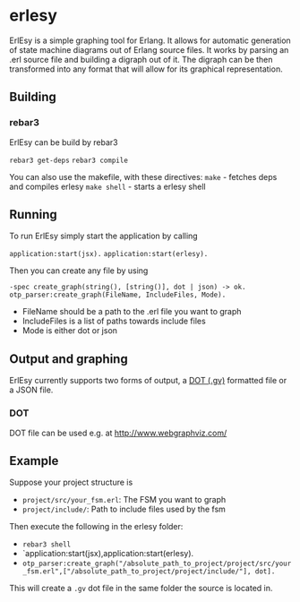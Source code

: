 # erlesy

ErlEsy is a simple graphing tool for Erlang. It allows for automatic generation of state machine diagrams out of Erlang source files. It works by parsing an .erl source file and building a digraph out of it. The digraph can be then transformed into any format that will allow for its graphical representation.

## Building

### rebar3

ErlEsy can be build by rebar3

`rebar3 get-deps`
`rebar3 compile`

You can also use the makefile, with these directives:
`make` - fetches deps and compiles erlesy
`make shell` - starts a erlesy shell

## Running 

To run ErlEsy simply start the application by calling

`application:start(jsx).`
`application:start(erlesy).`

Then you can create any file by using

`-spec create_graph(string(), [string()], dot | json) -> ok.`
`otp_parser:create_graph(FileName, IncludeFiles, Mode).`

* FileName should be a path to the .erl file you want to graph
* IncludeFiles is a list of paths towards include files
* Mode is either dot or json

## Output and graphing

ErlEsy currently supports two forms of output, a [DOT (.gv)](https://en.wikipedia.org/wiki/DOT_(graph_description_language)) formatted file or a JSON file.

### DOT

DOT file can be used e.g. at http://www.webgraphviz.com/


## Example

Suppose your project structure is

* `project/src/your_fsm.erl`: The FSM you want to graph
* `project/include/`: Path to include files used by the fsm

Then execute the following in the erlesy folder:

* `rebar3 shell`
* `application:start(jsx),application:start(erlesy).
* `otp_parser:create_graph("/absolute_path_to_project/project/src/your_fsm.erl",["/absolute_path_to_project/project/include/"], dot].`

This will create a `.gv` dot file in the same folder the source is located in.
